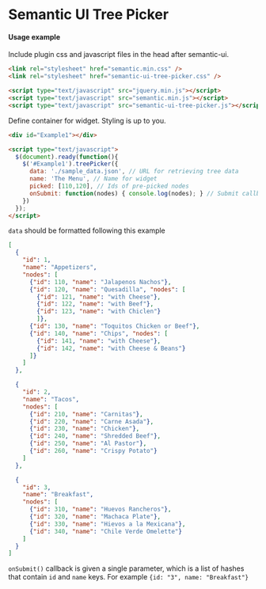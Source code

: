# Semantic UI Tree Picker

#### Usage example

Include plugin css and javascript files in the head after semantic-ui.
```html
<link rel="stylesheet" href="semantic.min.css" />
<link rel="stylesheet" href="semantic-ui-tree-picker.css" />

<script type="text/javascript" src="jquery.min.js"></script>
<script type="text/javascript" src="semantic.min.js"></script>
<script type="text/javascript" src="semantic-ui-tree-picker.js"></script>
```

Define container for widget. Styling is up to you.
```html
<div id="Example1"></div>

<script type="text/javascript">
  $(document).ready(function(){
    $('#Example1').treePicker({
      data: './sample_data.json', // URL for retrieving tree data
      name: 'The Menu', // Name for widget
      picked: [110,120], // Ids of pre-picked nodes
      onSubmit: function(nodes) { console.log(nodes); } // Submit callback
    })
  });
</script>
```

`data` should be formatted following this example
```json
[
  {
    "id": 1,
    "name": "Appetizers",
    "nodes": [
      {"id": 110, "name": "Jalapenos Nachos"},
      {"id": 120, "name": "Quesadilla", "nodes": [
        {"id": 121, "name": "with Cheese"},
        {"id": 122, "name": "with Beef"},
        {"id": 123, "name": "with Chiclen"}
        ]},
      {"id": 130, "name": "Toquitos Chicken or Beef"},
      {"id": 140, "name": "Chips", "nodes": [
        {"id": 141, "name": "with Cheese"},
        {"id": 142, "name": "with Cheese & Beans"}
      ]}
    ]
  },

  {
    "id": 2,
    "name": "Tacos",
    "nodes": [
      {"id": 210, "name": "Carnitas"},
      {"id": 220, "name": "Carne Asada"},
      {"id": 230, "name": "Chicken"},
      {"id": 240, "name": "Shredded Beef"},
      {"id": 250, "name": "Al Pastor"},
      {"id": 260, "name": "Crispy Potato"}
    ]
  },

  {
    "id": 3,
    "name": "Breakfast",
    "nodes": [
      {"id": 310, "name": "Huevos Rancheros"},
      {"id": 320, "name": "Machaca Plate"},
      {"id": 330, "name": "Hievos a la Mexicana"},
      {"id": 340, "name": "Chile Verde Omelette"}
    ]
  }
]
```

`onSubmit()` callback is given a single parameter, which is a list of hashes that
contain `id` and `name` keys. For example `{id: "3", name: "Breakfast"}`
